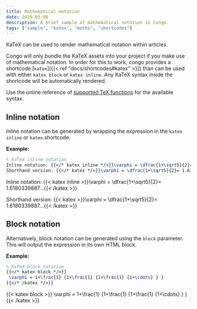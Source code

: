 ```yaml
---
title: Mathematical notation
date: 2019-03-08
description: A brief sample of mathematical notation in Congo.
tags: ["sample", "katex", "maths", "shortcodes"]
---
```


KaTeX can be used to render mathematical notation within articles.

<!--more-->

Congo will only bundle the KaTeX assets into your project if you make use of mathematical notation. In order for this to work, congo provides a shortcode [`katex`]({{< ref "docs/shortcodes#katex" >}}) than can be used with either `katex block` or `katex inline`.
Any KaTeX syntax inside the shortcode will be automatically rendered.

Use the online reference of [supported TeX functions](https://katex.org/docs/supported.html) for the available syntax.

## Inline notation

Inline notation can be generated by wrapping the expression in the `katex inline` or `katex` shortcode.

**Example:**

```tex
% KaTeX inline notation
Inline notation: {{</* katex inline */>}}\varphi = \dfrac{1+\sqrt5}{2}= 1.6180339887…{{</* /katex */>}}
Shorthand version: {{</* katex */>}}\varphi = \dfrac{1+\sqrt5}{2}= 1.6180339887…{{</* /katex */>}}
```

Inline notation: {{< katex inline >}}\varphi = \dfrac{1+\sqrt5}{2}= 1.6180339887…{{< /katex >}}

Shorthand version: {{< katex >}}\varphi = \dfrac{1+\sqrt5}{2}= 1.6180339887…{{< /katex >}}

## Block notation

Alternatively, block notation can be generated using the `block` parameter. This will output the expression in its own HTML block.

**Example:**

```tex
% KaTeX block notation
{{</* katex block */>}}
 \varphi = 1+\frac{1} {1+\frac{1} {1+\frac{1} {1+\cdots} } }
{{</* /katex */>}}
```

{{< katex block >}}
 \varphi = 1+\frac{1} {1+\frac{1} {1+\frac{1} {1+\cdots} } }
{{< /katex >}}

